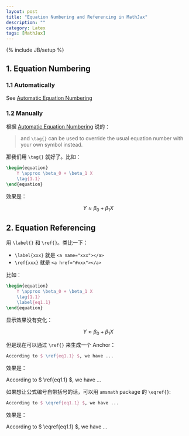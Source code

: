 ```yaml
---
layout: post
title: "Equation Numbering and Referencing in MathJax"
description: ""
category: Latex
tags: [MathJax]
---
```

{% include JB/setup %}

## 1. Equation Numbering

### 1.1 Automatically

See [Automatic Equation Numbering](http://docs.mathjax.org/en/latest/tex.html#tex-eq-numbers)

### 1.2 Manually

根据 [Automatic Equation Numbering](http://docs.mathjax.org/en/latest/tex.html#tex-eq-numbers) 说的：

> and `\tag{}` can be used to override the usual equation number with your own symbol instead.

那我们用 `\tag{}` 就好了。比如：

```latex
\begin{equation}
	Y \approx \beta_0 + \beta_1 X
	\tag{1.1}
\end{equation}
```

效果是：	

$$
\begin{equation}
	Y \approx \beta_0 + \beta_1 X
	\tag{1.1}
\end{equation} 
$$

## 2. Equation Referencing

用 `\label{}` 和 `\ref{}`。类比一下：

* `\label{xxx}` 就是 `<a name="xxx"></a>` 
* `\ref{xxx}` 就是 `<a href="#xxx"></a>`

比如：  

```latex
\begin{equation}
	Y \approx \beta_0 + \beta_1 X
	\tag{1.1}
	\label{eq1.1}
\end{equation}
```
	
显示效果没有变化：	

$$
\begin{equation}
	Y \approx \beta_0 + \beta_1 X
	\tag{1.1}
	\label{eq1.1}
\end{equation} 
$$

但是现在可以通过 `\ref{}` 来生成一个 Anchor：  

```latex
According to $ \ref{eq1.1} $, we have ...
```

效果是：  

According to $ \ref{eq1.1} $, we have ...

如果想让公式编号自带括号的话，可以用 `amsmath` package 的 `\eqref{}`:

```latex
According to $ \eqref{eq1.1} $, we have ...
```

效果是：  

According to $ \eqref{eq1.1} $, we have ...